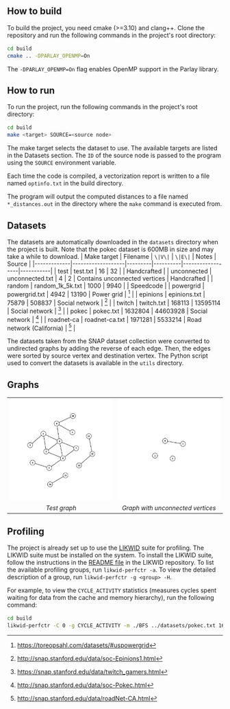 ## How to build
To build the project, you need cmake (>=3.10) and clang++. Clone the repository and run the following commands in the project's root directory:
```bash
cd build
cmake .. -DPARLAY_OPENMP=On
```
The `-DPARLAY_OPENMP=On` flag enables OpenMP support in the Parlay library.

## How to run
To run the project, run the following commands in the project's root directory:
```bash
cd build
make <target> SOURCE=<source node>
```

The make target selects the dataset to use. The available targets are listed in the Datasets section. The `ID` of the source node is passed to the program using the `SOURCE` environment variable.

Each time the code is compiled, a vectorization report is written to a file named `optinfo.txt` in the build directory.

The program will output the computed distances to a file named `*_distances.out` in the directory where the `make` command is executed from.

## Datasets
The datasets are automatically downloaded in the `datasets` directory when the project is built. Note that the pokec dataset is 600MB in size and may take a while to download.
| Make target | Filename          | `\|V\|` | `\|E\|`  | Notes            | Source    |
|-------------|-------------------|---------|----------|------------------|-----------|
| test        | test.txt          | 16      | 32       |                  | Handcrafted |
| unconnected | unconnected.txt   | 4       | 2        | Contains unconnected vertices | Handcrafted |
| random      | random_1k_5k.txt  | 1000    | 9940     |                  | Speedcode |
| powergrid   | powergrid.txt     | 4942    | 13190    | Power grid       | [^1]      |
| epinions    | epinions.txt      | 75879   | 508837   | Social network   | [^2]      |
| twitch      | twitch.txt        | 168113  | 13595114 | Social network   | [^3]      |
| pokec       | pokec.txt         | 1632804 | 44603928 | Social network   | [^4]      |
| roadnet-ca  | roadnet-ca.txt    | 1971281 | 5533214  | Road network (California) | [^5] |

The datasets taken from the SNAP dataset collection were converted to undirected graphs by adding the reverse of each edge. Then, the edges were sorted by source vertex and destination vertex. The Python script used to convert the datasets is available in the `utils` directory.

[^1]: https://toreopsahl.com/datasets/#uspowergrid
[^2]: http://snap.stanford.edu/data/soc-Epinions1.html
[^3]: https://snap.stanford.edu/data/twitch_gamers.html
[^4]: http://snap.stanford.edu/data/soc-Pokec.html
[^5]: http://snap.stanford.edu/data/roadNet-CA.html

## Graphs
<table width="100%">
  <tbody>
    <tr>
      <td width="50%"><img src="docs/test_graph.png"/></td>
      <td width="50%"><img src="docs/unconnected_graph.png"/></td>
    </tr>
    <tr align="center">
      <td width="50%"><i>Test graph</i></td>
      <td width="50%"><i>Graph with unconnected vertices</i></td>
    </tr>
  </tbody>
</table>

## Profiling
The project is already set up to use the [LIKWID](https://github.com/RRZE-HPC/likwid) suite for profiling. The LIKWID suite must be installed on the system. To install the LIKWID suite, follow the instructions in the [README file](https://github.com/RRZE-HPC/likwid?tab=readme-ov-file#download-build-and-install) in the LIKWID repository. To list the available profiling groups, run `likwid-perfctr -a`. To view the detailed description of a group, run `likwid-perfctr -g <group> -H`.

For example, to view the `CYCLE_ACTIVITY` statistics (measures cycles spent waiting for data from the cache and memory hierarchy), run the following command:
```bash
cd build
likwid-perfctr -C 0 -g CYCLE_ACTIVITY -m ./BFS ../datasets/pokec.txt 1632804 44603928 10
```
